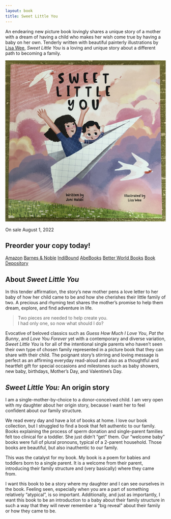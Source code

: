 ```yaml
---
layout: book
title: Sweet Little You
---
```


<section markdown="1" class="book-page-intro" aria-label="Introduction">

An endearing new picture book lovingly shares a unique story of a mother with a dream of having a child who makes her wish come true by having a baby on her own. Tenderly written with beautiful painterly illustrations by <a href="https://www.lisawee12.com/">Lisa Wee</a>, <i>Sweet Little You</i> is a loving and unique story about a different path to becoming a family.

[![Book cover of Sweet Little You featuring a mom and baby flying in a paper airplane](/assets/images/sweet-little-you-book-pic.jpg)](/book)

</section>



<section markdown="1" class="has-background purple book-page-order" aria-label="Order information">

<div markdown="1">

On sale August 1, 2022

## Preorder your copy today!

</div>

<div markdown="1" class="book-page-order-buttons">

[Amazon](https://www.amazon.com/Sweet-Little-You-Joni-Halabi/dp/057839216X/) [Barnes & Noble](https://www.barnesandnoble.com/w/sweet-little-you-joni-halabi/1141494961) [IndiBound](https://www.indiebound.org/book/9780578392165) [AbeBooks](https://www.abebooks.com/servlet/BookDetailsPL?bi=31212005551) [Better World Books](https://www.betterworldbooks.com/product/detail/Sweet-Little-You-9780578392165) [Book Depository](https://www.bookdepository.com/Sweet-Little-You-Joni-Halabi-Lisa-Wee/9780578392165)

</div>

</section>



<section markdown="1" aria-label="About the book">

## About _Sweet Little You_

In this tender affirmation, the story’s new mother pens a love letter to her baby of how her child came to be and how she cherishes their little family of two. A precious and rhyming text shares the mother’s promise to help them dream, explore, and find adventure in life.

> Two pieces are needed to help create you. <br>
> I had only one, so now what should I do?

Evocative of beloved classics such as _Guess How Much I Love You_, _Pat the Bunny_, and _Love You Forever_ yet with a contemporary and diverse variation, _Sweet Little You_ is for all of the intentional single parents who haven’t seen their own type of chosen family represented in a picture book that they can share with their child. The poignant story’s stirring and loving message is perfect as an affirming everyday read-aloud and also as a thoughtful and heartfelt gift for special occasions and milestones such as baby showers, new baby, birthdays, Mother’s Day, and Valentine’s Day.

</section>



<section markdown="1" class="has-background book-green" aria-label="Origin story">

## _Sweet Little You:_ An origin story

I am a single-mother-by-choice to a donor-conceived child. I am very open with my daughter about her origin story, because I want her to feel confident about our family structure.

We read every day and have a lot of books at home. I love our book collection, but I struggled to find a book that felt authentic to our family. Books explaining the process of sperm donation and single-parent families felt too clinical for a toddler. She just didn’t “get” them. Our “welcome baby” books were full of plural pronouns, typical of a 2-parent household. Those books are beautiful, but also inauthentic to our family.

This was the catalyst for my book. My book is a poem for babies and toddlers born to a single parent. It is a welcome from their parent, introducing their family structure and (very basically) where they came from.

I want this book to be a story where my daughter and I can see ourselves in the book. Feeling seen, especially when you are a part of something relatively “atypical”, is so important.  Additionally, and just as importantly, I want this book to be an introduction to a baby about their family structure in such a way that they will never remember a “big reveal” about their family or how they came to be.

</section>
